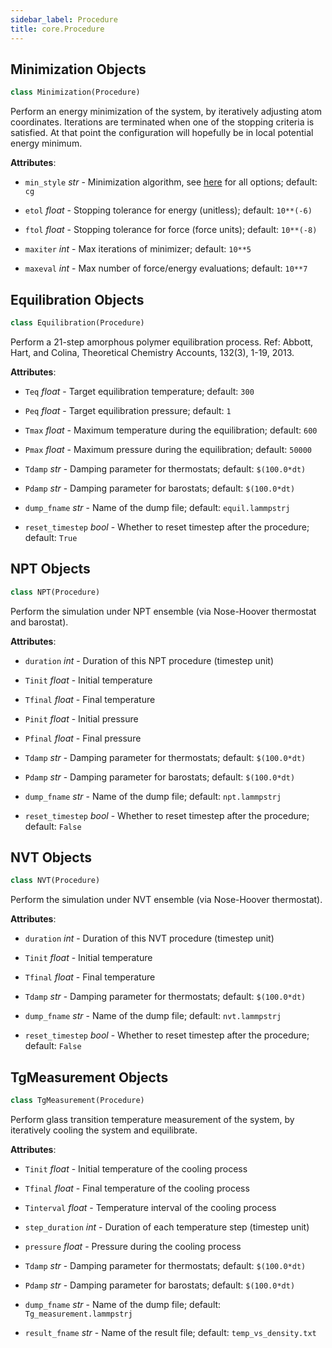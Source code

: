 ```yaml
---
sidebar_label: Procedure
title: core.Procedure
---
```


## Minimization Objects

```python
class Minimization(Procedure)
```

Perform an energy minimization of the system, by iteratively adjusting atom coordinates.
Iterations are terminated when one of the stopping criteria is satisfied. At that point the
configuration will hopefully be in local potential energy minimum.

**Attributes**:

- `min_style` _str_ - Minimization algorithm, see [here](https://docs.lammps.org/min_style.html)
  for all options; default: `cg`
  
- `etol` _float_ - Stopping tolerance for energy (unitless); default: `10**(-6)`
  
- `ftol` _float_ - Stopping tolerance for force (force units); default: `10**(-8)`
  
- `maxiter` _int_ - Max iterations of minimizer; default: `10**5`
  
- `maxeval` _int_ - Max number of force/energy evaluations; default: `10**7`

## Equilibration Objects

```python
class Equilibration(Procedure)
```

Perform a 21-step amorphous polymer equilibration process.
Ref: Abbott, Hart, and Colina, Theoretical Chemistry Accounts, 132(3), 1-19, 2013.

**Attributes**:

- `Teq` _float_ - Target equilibration temperature; default: `300`
  
- `Peq` _float_ - Target equilibration pressure; default: `1`
  
- `Tmax` _float_ - Maximum temperature during the equilibration; default: `600`
  
- `Pmax` _float_ - Maximum pressure during the equilibration; default: `50000`
  
- `Tdamp` _str_ - Damping parameter for thermostats; default: `$(100.0*dt)`
  
- `Pdamp` _str_ - Damping parameter for barostats; default: `$(100.0*dt)`
  
- `dump_fname` _str_ - Name of the dump file; default: `equil.lammpstrj`
  
- `reset_timestep` _bool_ - Whether to reset timestep after the procedure; default:
  `True`

## NPT Objects

```python
class NPT(Procedure)
```

Perform the simulation under NPT ensemble (via Nose-Hoover thermostat
and barostat).

**Attributes**:

- `duration` _int_ - Duration of this NPT procedure (timestep unit)
  
- `Tinit` _float_ - Initial temperature
  
- `Tfinal` _float_ - Final temperature
  
- `Pinit` _float_ - Initial pressure
  
- `Pfinal` _float_ - Final pressure
  
- `Tdamp` _str_ - Damping parameter for thermostats; default: `$(100.0*dt)`
  
- `Pdamp` _str_ - Damping parameter for barostats; default: `$(100.0*dt)`
  
- `dump_fname` _str_ - Name of the dump file; default: `npt.lammpstrj`
  
- `reset_timestep` _bool_ - Whether to reset timestep after the procedure; default:
  `False`

## NVT Objects

```python
class NVT(Procedure)
```

Perform the simulation under NVT ensemble (via Nose-Hoover thermostat).

**Attributes**:

- `duration` _int_ - Duration of this NVT procedure (timestep unit)
  
- `Tinit` _float_ - Initial temperature
  
- `Tfinal` _float_ - Final temperature
  
- `Tdamp` _str_ - Damping parameter for thermostats; default: `$(100.0*dt)`
  
- `dump_fname` _str_ - Name of the dump file; default: `nvt.lammpstrj`
  
- `reset_timestep` _bool_ - Whether to reset timestep after the procedure; default:
  `False`

## TgMeasurement Objects

```python
class TgMeasurement(Procedure)
```

Perform glass transition temperature measurement of the system,
by iteratively cooling the system and equilibrate.

**Attributes**:

- `Tinit` _float_ - Initial temperature of the cooling process
  
- `Tfinal` _float_ - Final temperature of the cooling process
  
- `Tinterval` _float_ - Temperature interval of the cooling process
  
- `step_duration` _int_ - Duration of each temperature step (timestep unit)
  
- `pressure` _float_ - Pressure during the cooling process
  
- `Tdamp` _str_ - Damping parameter for thermostats; default: `$(100.0*dt)`
  
- `Pdamp` _str_ - Damping parameter for barostats; default: `$(100.0*dt)`
  
- `dump_fname` _str_ - Name of the dump file; default: `Tg_measurement.lammpstrj`
  
- `result_fname` _str_ - Name of the result file; default: `temp_vs_density.txt`

